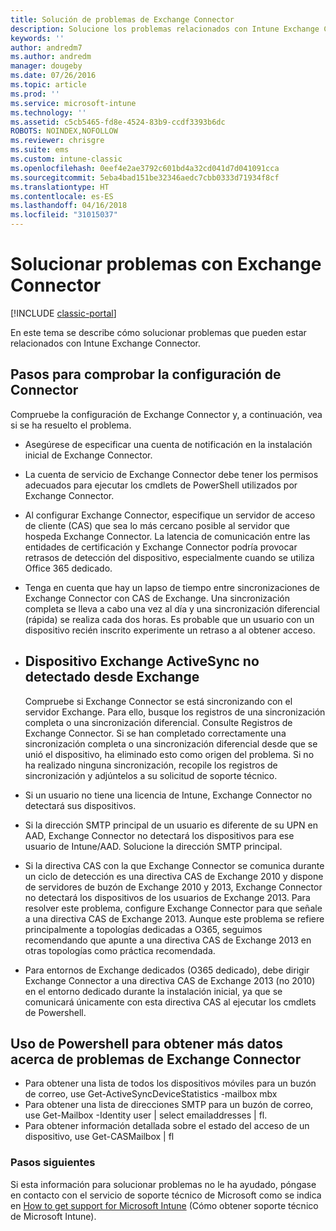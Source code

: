 ```yaml
---
title: Solución de problemas de Exchange Connector
description: Solucione los problemas relacionados con Intune Exchange Connector.
keywords: ''
author: andredm7
ms.author: andredm
manager: dougeby
ms.date: 07/26/2016
ms.topic: article
ms.prod: ''
ms.service: microsoft-intune
ms.technology: ''
ms.assetid: c5cb5465-fd8e-4524-83b9-ccdf3393b6dc
ROBOTS: NOINDEX,NOFOLLOW
ms.reviewer: chrisgre
ms.suite: ems
ms.custom: intune-classic
ms.openlocfilehash: 0eef4e2ae3792c601bd4a32cd041d7d041091cca
ms.sourcegitcommit: 5eba4bad151be32346aedc7cbb0333d71934f8cf
ms.translationtype: HT
ms.contentlocale: es-ES
ms.lasthandoff: 04/16/2018
ms.locfileid: "31015037"
---
```

# <a name="troubleshoot-the-exchange-connector"></a>Solucionar problemas con Exchange Connector

[!INCLUDE [classic-portal](../includes/classic-portal.md)]

En este tema se describe cómo solucionar problemas que pueden estar relacionados con Intune Exchange Connector.

## <a name="steps-for-checking-the-connector-configuration"></a>Pasos para comprobar la configuración de Connector 

Compruebe la configuración de Exchange Connector y, a continuación, vea si se ha resuelto el problema.

- Asegúrese de especificar una cuenta de notificación en la instalación inicial de Exchange Connector.
- La cuenta de servicio de Exchange Connector debe tener los permisos adecuados para ejecutar los cmdlets de PowerShell utilizados por Exchange Connector.
- Al configurar Exchange Connector, especifique un servidor de acceso de cliente (CAS) que sea lo más cercano posible al servidor que hospeda Exchange Connector. La latencia de comunicación entre las entidades de certificación y Exchange Connector podría provocar retrasos de detección del dispositivo, especialmente cuando se utiliza Office 365 dedicado.
- Tenga en cuenta que hay un lapso de tiempo entre sincronizaciones de Exchange Connector con CAS de Exchange. Una sincronización completa se lleva a cabo una vez al día y una sincronización diferencial (rápida) se realiza cada dos horas. Es probable que un usuario con un dispositivo recién inscrito experimente un retraso a al obtener acceso.
- 
  ## <a name="exchange-activesync-device-not-discovered-from-exchange"></a>Dispositivo Exchange ActiveSync no detectado desde Exchange
  Compruebe si Exchange Connector se está sincronizando con el servidor Exchange. Para ello, busque los registros de una sincronización completa o una sincronización diferencial. Consulte Registros de Exchange Connector. Si se han completado correctamente una sincronización completa o una sincronización diferencial desde que se unió el dispositivo, ha eliminado esto como origen del problema. Si no ha realizado ninguna sincronización, recopile los registros de sincronización y adjúntelos a su solicitud de soporte técnico.

- Si un usuario no tiene una licencia de Intune, Exchange Connector no detectará sus dispositivos.
- Si la dirección SMTP principal de un usuario es diferente de su UPN en AAD, Exchange Connector no detectará los dispositivos para ese usuario de Intune/AAD. Solucione la dirección SMTP principal.
- Si la directiva CAS con la que Exchange Connector se comunica durante un ciclo de detección es una directiva CAS de Exchange 2010 y dispone de servidores de buzón de Exchange 2010 y 2013, Exchange Connector no detectará los dispositivos de los usuarios de Exchange 2013. Para resolver este problema, configure Exchange Connector para que señale a una directiva CAS de Exchange 2013.  Aunque este problema se refiere principalmente a topologías dedicadas a O365, seguimos recomendando que apunte a una directiva CAS de Exchange 2013 en otras topologías como práctica recomendada.
- Para entornos de Exchange dedicados (O365 dedicado), debe dirigir Exchange Connector a una directiva CAS de Exchange 2013 (no 2010) en el entorno dedicado durante la instalación inicial, ya que se comunicará únicamente con esta directiva CAS al ejecutar los cmdlets de Powershell.


## <a name="using-powershell-to-get-more-data-on-exchange-connector-issues"></a>Uso de Powershell para obtener más datos acerca de problemas de Exchange Connector
- Para obtener una lista de todos los dispositivos móviles para un buzón de correo, use Get-ActiveSyncDeviceStatistics -mailbox mbx
- Para obtener una lista de direcciones SMTP para un buzón de correo, use Get-Mailbox -Identity user | select emailaddresses | fl.
- Para obtener información detallada sobre el estado del acceso de un dispositivo, use Get-CASMailbox <upn> | fl

### <a name="next-steps"></a>Pasos siguientes
Si esta información para solucionar problemas no le ha ayudado, póngase en contacto con el servicio de soporte técnico de Microsoft como se indica en [How to get support for Microsoft Intune](how-to-get-support-for-microsoft-intune.md) (Cómo obtener soporte técnico de Microsoft Intune).
